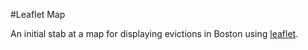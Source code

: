 #Leaflet Map

An initial stab at a map for displaying evictions in Boston using
[leaflet](http://leafletjs.com/).

